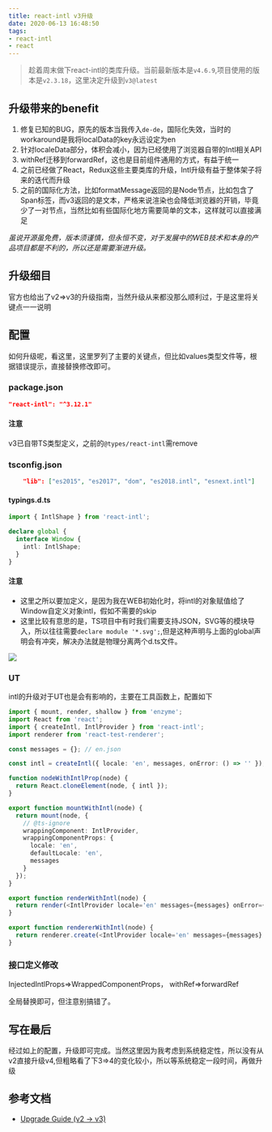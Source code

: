 ```yaml
---
title: react-intl v3升级
date: 2020-06-13 16:48:50
tags:
- react-intl
- react
---
```

> 趁着周末做下react-intl的类库升级。当前最新版本是`v4.6.9`,项目使用的版本是`v2.3.18`，这里决定升级到`v3@latest`

## 升级带来的benefit
1. 修复已知的BUG，原先的版本当我传入`de-de`，国际化失效，当时的workaround是我将localData的key永远设定为en
2. 针对localeData部分，体积会减小，因为已经使用了浏览器自带的Intl相关API
3. withRef迁移到forwardRef，这也是目前组件通用的方式，有益于统一
4. 之前已经做了React，Redux这些主要类库的升级，Intl升级有益于整体架子将来的迭代而升级
5. 之前的国际化方法，比如formatMessage返回的是Node节点，比如包含了Span标签，而v3返回的是文本，严格来说渲染也会降低浏览器的开销，毕竟少了一对节点，当然比如有些国际化地方需要简单的文本，这样就可以直接满足

_虽说开源虽免费，版本须谨慎，但永恒不变，对于发展中的WEB技术和本身的产品项目都是不利的，所以还是需要渐进升级。_


## 升级细目

官方也给出了v2=>v3的升级指南，当然升级从来都没那么顺利过，于是这里将关键点一一说明

## 配置

如何升级呢，看这里，这里罗列了主要的关键点，但比如values类型文件等，根据错误提示，直接替换修改即可。

### package.json

```json
"react-intl": "^3.12.1"
```

#### 注意

v3已自带TS类型定义，之前的`@types/react-intl`需remove

### tsconfig.json

```json
    "lib": ["es2015", "es2017", "dom", "es2018.intl", "esnext.intl"]
```

#### typings.d.ts


```typescript
import { IntlShape } from 'react-intl';

declare global {
  interface Window {
    intl: IntlShape;
  }
}

```
#### 注意

- 这里之所以要加定义，是因为我在WEB初始化时，将intl的对象赋值给了Window自定义对象intl，假如不需要的skip
- 这里比较有意思的是，TS项目中有时我们需要支持JSON，SVG等的模块导入，所以往往需要`declare module '*.svg';`,但是这种声明与上面的global声明会有冲突，解决办法就是物理分离两个d.ts文件。


![](http://static.1991421.cn/2020/2020-06-13-171323.jpeg)



### UT

intl的升级对于UT也是会有影响的，主要在工具函数上，配置如下

```typescript
import { mount, render, shallow } from 'enzyme';
import React from 'react';
import { createIntl, IntlProvider } from 'react-intl';
import renderer from 'react-test-renderer';

const messages = {}; // en.json

const intl = createIntl({ locale: 'en', messages, onError: () => '' });

function nodeWithIntlProp(node) {
  return React.cloneElement(node, { intl });
}

export function mountWithIntl(node) {
  return mount(node, {
    // @ts-ignore
    wrappingComponent: IntlProvider,
    wrappingComponentProps: {
      locale: 'en',
      defaultLocale: 'en',
      messages
    }
  });
}

export function renderWithIntl(node) {
  return render(<IntlProvider locale='en' messages={messages} onError={() => ''}>{node}</IntlProvider>);
}

export function rendererWithIntl(node) {
  return renderer.create(<IntlProvider locale='en' messages={messages} onError={() => ''}>{node}</IntlProvider>);
}

```

### 接口定义修改

InjectedIntlProps=>WrappedComponentProps，
withRef=>forwardRef

全局替换即可，但注意别搞错了。

## 写在最后
经过如上的配置，升级即可完成。当然这里因为我考虑到系统稳定性，所以没有从v2直接升级v4,但粗略看了下3=>4的变化较小，所以等系统稳定一段时间，再做升级

## 参考文档
- [Upgrade Guide (v2 -> v3)](https://formatjs.io/docs/react-intl/upgrade-guide-3x)
